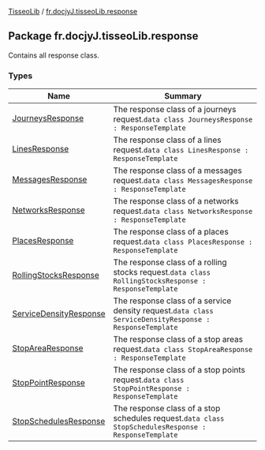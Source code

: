 [TisseoLib](../index.md) / [fr.docjyJ.tisseoLib.response](./index.md)

## Package fr.docjyJ.tisseoLib.response

Contains all response class.

### Types

| Name | Summary |
|---|---|
| [JourneysResponse](-journeys-response/index.md) | The response class of a journeys request.`data class JourneysResponse : ResponseTemplate` |
| [LinesResponse](-lines-response/index.md) | The response class of a lines request.`data class LinesResponse : ResponseTemplate` |
| [MessagesResponse](-messages-response/index.md) | The response class of a messages request.`data class MessagesResponse : ResponseTemplate` |
| [NetworksResponse](-networks-response/index.md) | The response class of a networks request.`data class NetworksResponse : ResponseTemplate` |
| [PlacesResponse](-places-response/index.md) | The response class of a places request.`data class PlacesResponse : ResponseTemplate` |
| [RollingStocksResponse](-rolling-stocks-response/index.md) | The response class of a rolling stocks request.`data class RollingStocksResponse : ResponseTemplate` |
| [ServiceDensityResponse](-service-density-response/index.md) | The response class of a service density request.`data class ServiceDensityResponse : ResponseTemplate` |
| [StopAreaResponse](-stop-area-response/index.md) | The response class of a stop areas request.`data class StopAreaResponse : ResponseTemplate` |
| [StopPointResponse](-stop-point-response/index.md) | The response class of a stop points request.`data class StopPointResponse : ResponseTemplate` |
| [StopSchedulesResponse](-stop-schedules-response/index.md) | The response class of a stop schedules request.`data class StopSchedulesResponse : ResponseTemplate` |
